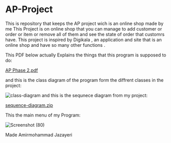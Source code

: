 # AP-Project
This is repository that keeps the AP project wich is an online shop made by me 
This Project is on online shop that you can manage to add customer or order or item or remove all of them and see the state of order that customrs have. This project is inspired by Digikala , an application and site that is an online shop and have so many other functions .

This PDF below actually Explains the things that this program is supposed to do:

[AP Phase 2.pdf](https://github.com/Amirjaz/AP-Project/files/14096615/AP.Phase.2.pdf)


and this is the class diagram of the program form the diffrent classes in the project:


![class-diagram](https://github.com/Amirjaz/AP-Project/assets/119691206/6edde394-20dd-42ab-aed6-7a7a5e857a6f)
and this is the sequnece diagram from my project:


[sequence-diagram.zip](https://github.com/Amirjaz/AP-Project/files/14096822/sequence-diagram.zip)

This the main menu of my Program:



![Screenshot (80)](https://github.com/Amirjaz/AP-Project/assets/119691206/5c459255-e75a-4d9f-94ec-77e7f8d0835c)

Made Amirmohammad Jazayeri

